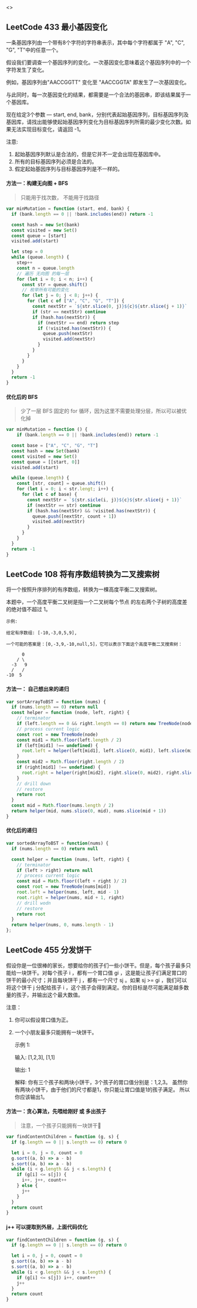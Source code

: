 <>

<h2 id='2'>LeetCode 433 最小基因变化</h2>
一条基因序列由一个带有8个字符的字符串表示，其中每个字符都属于 "A", "C", "G", "T"中的任意一个。

假设我们要调查一个基因序列的变化。一次基因变化意味着这个基因序列中的一个字符发生了变化。

例如，基因序列由"AACCGGTT" 变化至 "AACCGGTA" 即发生了一次基因变化。

与此同时，每一次基因变化的结果，都需要是一个合法的基因串，即该结果属于一个基因库。

现在给定3个参数 — start, end, bank，分别代表起始基因序列，目标基因序列及基因库，请找出能够使起始基因序列变化为目标基因序列所需的最少变化次数。如果无法实现目标变化，请返回 -1。

注意:
1. 起始基因序列默认是合法的，但是它并不一定会出现在基因库中。
2. 所有的目标基因序列必须是合法的。
3. 假定起始基因序列与目标基因序列是不一样的。


#### 方法一：构建无向图 + BFS
> 只能用于找次数， 不能用于找路径

```javascript
var minMutation = function (start, end, bank) {
  if (bank.length == 0 || !bank.includes(end)) return -1

  const hash = new Set(bank)
  const visited = new Set()
  const queue = [start]
  visited.add(start)

  let step = 0
  while (queue.length) {
    step++
    const n = queue.length
    // 遍历 无向图 的每一层
    for (let i = 0; i < n; i++) {
      const str = queue.shift()
      // 枚举所有可能的变化
      for (let j = 0; j < 8; j++) {
        for (let c of ["A", "C", "G", "T"]) {
          const nextStr = `${str.slice(0, j)}${c}${str.slice(j + 1)}`
          if (str == nextStr) continue
          if (hash.has(nextStr)) {
            if (nextStr == end) return step
            if (!visited.has(nextStr)) {
              queue.push(nextStr)
              visited.add(nextStr)
            }
          }
        }
      }
    }
  }
  return -1
}
```

#### 优化后的 BFS
> 少了一层 BFS 固定的 for 循环，因为这里不需要处理分层，所以可以被优化掉

```javascript
var minMutation = function () {
    if (bank.length == 0 || !bank.includes(end)) return -1

  const base = ["A", "C", "G", "T"]
  const hash = new Set(bank)
  const visited = new Set()
  const queue = [[start, 0]]
  visited.add(start)

  while (queue.length) {
    const [str, count] = queue.shift()
    for (let i = 0; i < str.lengt; i++) {
      for (let c of base) {
        const nextStr = `${str.sicle(i, j)}${c}${str.slice(j + 1)}`
        if (nextStr == str) continue
        if (hash.has(nextStr) && !visited.has(nextStr)) {
          queue.push([nextStr, count + 1])
          visited.add(nextStr)
        }
      }
    } 
  }
  return -1
}
```

<h2 id='3'>LeetCode 108 将有序数组转换为二叉搜索树</h2>
将一个按照升序排列的有序数组，转换为一棵高度平衡二叉搜索树。

本题中，一个高度平衡二叉树是指一个二叉树每个节点 的左右两个子树的高度差的绝对值不超过 1。

    示例:

    给定有序数组: [-10,-3,0,5,9],

    一个可能的答案是：[0,-3,9,-10,null,5]，它可以表示下面这个高度平衡二叉搜索树：

          0
        / \
      -3   9
      /   /
    -10  5

#### 方法一： 自己想出来的递归

```javascript
var sortArrayToBST = function (nums) {
  if (nums.length == 0) return null
  const helper = function (node, left, right) {
    // terminator
    if (left.length == 0 && right.length == 0) return new TreeNode(node)
    // process current logic
    const root = new TreeNode(node)
    const mid1 = Math.floor(left.length / 2)
    if (left[mid1] !== undefined) {
      root.left = helper(left[mid1], left.slice(0, mid1), left.slice(mid1 + 1))
    }
    const mid2 = Math.floor(right.length / 2)
    if (right[mid1] !== undefined) {
      root.right = helper(right[mid2], right.slice(0, mid2), right.slice(mid2 + 1))
    }
    // drill down
    // restore
    return root
  }
  const mid = Math.floor(nums.length / 2)
  return helper(mid, nums.slice(0, mid), nums.slice(mid + 1))
}
```

#### 优化后的递归

```javascript
var sortedArrayToBST = function(nums) {
  if (nums.length == 0) return null

  const helper = function (nums, left, right) {
    // terminator
    if (left > right) return null
    // process current logic
    const mid = Math.floor((left + right )/ 2)
    const root = new TreeNode(nums[mid])
    root.left = helper(nums, left, mid - 1)
    root.right = helper(nums, mid + 1, right)
    // drill wodn
    // restore
    return root
  }
  return helper(nums, 0, nums.length - 1)
};
```

<h2 id='4'>LeetCode 455 分发饼干</h2>
假设你是一位很棒的家长，想要给你的孩子们一些小饼干。但是，每个孩子最多只能给一块饼干。对每个孩子 i ，都有一个胃口值 gi ，这是能让孩子们满足胃口的饼干的最小尺寸；并且每块饼干 j ，都有一个尺寸 sj 。如果 sj >= gi ，我们可以将这个饼干 j 分配给孩子 i ，这个孩子会得到满足。你的目标是尽可能满足越多数量的孩子，并输出这个最大数值。

注意：
1. 你可以假设胃口值为正。
2. 一个小朋友最多只能拥有一块饼干。

    示例 1:

      输入: [1,2,3], [1,1]

      输出: 1

    解释: 
      你有三个孩子和两块小饼干，3个孩子的胃口值分别是：1,2,3。
      虽然你有两块小饼干，由于他们的尺寸都是1，你只能让胃口值是1的孩子满足。
      所以你应该输出1。


#### 方法一：贪心算法，先喂给刚好 或 多出孩子
> 注意，一个孩子只能拥有一块饼干🍪

```javascript
var findContentChildren = function (g, s) {
  if (g.length == 0 || s.length == 0) return 0

  let i = 0, j = 0, count = 0
  g.sort((a, b) => a - b)
  s.sort((a, b) => a - b)
  while (i < g.length && j < s.length) {
    if (g[i] <= s[j]) {
      i++, j++, count++
    } else {
      j++
    }
  }
  return count
}
```

#### j++ 可以提取到外层，上面代码优化

```javascript
var findContentChildren = function (g, s) {
  if (g.length == 0 || s.length == 0) return 0

  let i = 0, j = 0, count = 0
  g.sort((a, b) => a - b)
  s.sort((a, b) => a - b)
  while (i < g.length && j < s.length) {
    if (g[i] <= s[j]) i++, count++
    j++
  }
  return count
}
```